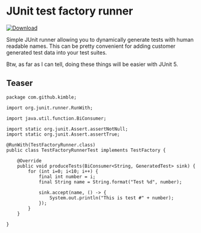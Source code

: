 JUnit test factory runner
=========================

[ ![Download](https://api.bintray.com/packages/kim-betti/maven/junit-test-factory/images/download.svg) ](https://bintray.com/kim-betti/maven/junit-test-factory/_latestVersion)

Simple JUnit runner allowing you to dynamically generate tests with human readable names.
This can be pretty convenient for adding customer generated test data into your test suites.

Btw, as far as I can tell, doing these things will be easier with JUnit 5.

Teaser
------

    package com.github.kimble;

    import org.junit.runner.RunWith;

    import java.util.function.BiConsumer;

    import static org.junit.Assert.assertNotNull;
    import static org.junit.Assert.assertTrue;

    @RunWith(TestFactoryRunner.class)
    public class TestFactoryRunnerTest implements TestFactory {

        @Override
        public void produceTests(BiConsumer<String, GeneratedTest> sink) {
            for (int i=0; i<10; i++) {
                final int number = i;
                final String name = String.format("Test %d", number);

                sink.accept(name, () -> {
                    System.out.println("This is test #" + number);
                });
            }
        }

    }
